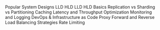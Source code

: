 Popular System Designs LLD HLD
LLD HLD Basics
Replication vs Sharding vs Partitioning
Caching
Latency and Throughput Optimization
Monitoring and Logging
DevOps & Infrastructure as Code
Proxy Forward and Reverse
Load Balancing Strategies
Rate Limiting
